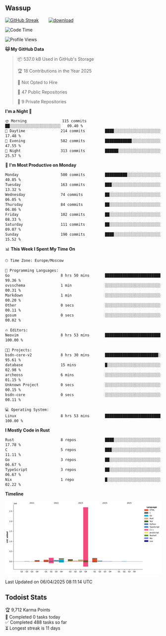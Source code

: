 ## Wassup

<!--
-->

[![GitHub Streak](http://github-readme-streak-stats.herokuapp.com?user=archeoss&theme=shades-of-purple&hide_border=true&date_format=j%20M%5B%20Y%5D)](https://git.io/streak-stats)&nbsp;&nbsp;&nbsp;&nbsp;&nbsp;&nbsp;&nbsp;&nbsp;[![download](https://user-images.githubusercontent.com/68448737/147796309-d8b65b1d-4dde-40d9-b03a-2b42aaa6cd43.jpeg)
](http://bmstu.ru/)

<!--START_SECTION:waka-->
![Code Time](http://img.shields.io/badge/Code%20Time-3%2C869%20hrs%2034%20mins-blue)

![Profile Views](http://img.shields.io/badge/Profile%20Views-0-blue)

**🐱 My GitHub Data** 

> 📦 537.0 kB Used in GitHub's Storage 
 > 
> 🏆 18 Contributions in the Year 2025
 > 
> 🚫 Not Opted to Hire
 > 
> 📜 47 Public Repositories 
 > 
> 🔑 9 Private Repositories 
 > 
**I'm a Night 🦉** 

```text
🌞 Morning                115 commits         ██░░░░░░░░░░░░░░░░░░░░░░░   09.40 % 
🌆 Daytime                214 commits         ████░░░░░░░░░░░░░░░░░░░░░   17.48 % 
🌃 Evening                582 commits         ████████████░░░░░░░░░░░░░   47.55 % 
🌙 Night                  313 commits         ██████░░░░░░░░░░░░░░░░░░░   25.57 % 
```
📅 **I'm Most Productive on Monday** 

```text
Monday                   500 commits         ██████████░░░░░░░░░░░░░░░   40.85 % 
Tuesday                  163 commits         ███░░░░░░░░░░░░░░░░░░░░░░   13.32 % 
Wednesday                74 commits          ██░░░░░░░░░░░░░░░░░░░░░░░   06.05 % 
Thursday                 84 commits          ██░░░░░░░░░░░░░░░░░░░░░░░   06.86 % 
Friday                   102 commits         ██░░░░░░░░░░░░░░░░░░░░░░░   08.33 % 
Saturday                 111 commits         ██░░░░░░░░░░░░░░░░░░░░░░░   09.07 % 
Sunday                   190 commits         ████░░░░░░░░░░░░░░░░░░░░░   15.52 % 
```


📊 **This Week I Spent My Time On** 

```text
🕑︎ Time Zone: Europe/Moscow

💬 Programming Languages: 
Go                       8 hrs 50 mins       █████████████████████████   99.36 % 
ovsschema                1 min               ░░░░░░░░░░░░░░░░░░░░░░░░░   00.31 % 
Markdown                 1 min               ░░░░░░░░░░░░░░░░░░░░░░░░░   00.20 % 
Other                    0 secs              ░░░░░░░░░░░░░░░░░░░░░░░░░   00.11 % 
gosum                    0 secs              ░░░░░░░░░░░░░░░░░░░░░░░░░   00.02 % 

🔥 Editors: 
Neovim                   8 hrs 53 mins       █████████████████████████   100.00 % 

🐱‍💻 Projects: 
bsdn-core-v2             8 hrs 30 mins       ████████████████████████░   95.61 % 
database                 15 mins             █░░░░░░░░░░░░░░░░░░░░░░░░   02.98 % 
archeoss                 6 mins              ░░░░░░░░░░░░░░░░░░░░░░░░░   01.15 % 
Unknown Project          0 secs              ░░░░░░░░░░░░░░░░░░░░░░░░░   00.15 % 
bsdn-core                0 secs              ░░░░░░░░░░░░░░░░░░░░░░░░░   00.11 % 

💻 Operating System: 
Linux                    8 hrs 53 mins       █████████████████████████   100.00 % 
```

**I Mostly Code in Rust** 

```text
Rust                     8 repos             ████░░░░░░░░░░░░░░░░░░░░░   17.78 % 
C                        5 repos             ███░░░░░░░░░░░░░░░░░░░░░░   11.11 % 
Go                       3 repos             ██░░░░░░░░░░░░░░░░░░░░░░░   06.67 % 
TypeScript               3 repos             ██░░░░░░░░░░░░░░░░░░░░░░░   06.67 % 
Nix                      1 repo              █░░░░░░░░░░░░░░░░░░░░░░░░   02.22 % 
```



**Timeline**

![Lines of Code chart](https://raw.githubusercontent.com/archeoss/archeoss/master/assets/bar_graph.png)


 Last Updated on 06/04/2025 08:11:14 UTC
<!--END_SECTION:waka-->

## Todoist Stats

<!-- TODO-IST:START -->
🏆  9,712 Karma Points           
🌸  Completed 0 tasks today           
✅  Completed 488 tasks so far           
⏳  Longest streak is 11 days
<!-- TODO-IST:END -->
